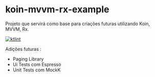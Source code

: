 # koin-mvvm-rx-example


Projeto que servirá como base para criações futuras utilizando Koin, MVVM, Rx.

<a href="https://ktlint.github.io/"><img src="https://img.shields.io/badge/code%20style-%E2%9D%A4-FF4081.svg" alt="ktlint"></a>

Adições futuras :

- Paging Library
- Ui Tests com Espresso
- Unit Tests com MockK
